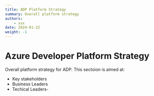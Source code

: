 ```yaml
---
title: ADP Platform Strategy
summary: Overall platform strategy
authors:
    - xxx
date: 2024-01-22
weight: -1
---
```


# Azure Developer Platform Strategy
Overall platform strategy for ADP. This sectoion is aimed at:
- Key stakeholders
- Business Leaders
- Techical Leaders- 